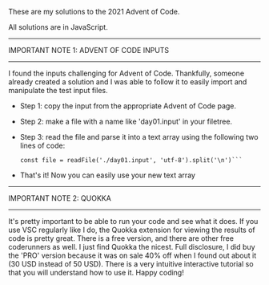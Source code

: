 These are my solutions to the 2021 Advent of Code.

All solutions are in JavaScript.

***

IMPORTANT NOTE 1: ADVENT OF CODE INPUTS

***

I found the inputs challenging for Advent of Code. Thankfully, someone already created a solution and I was able to follow it to easily import and manipulate the test input files. 

* Step 1: copy the input from the appropriate Advent of Code page.
* Step 2: make a file with a name like 'day01.input' in your filetree.
* Step 3: read the file and parse it into a text array using the following two lines of code: 

  ```const readFile = require('fs').readFileSync
  const file = readFile('./day01.input', 'utf-8').split('\n')```
  
* That's it! Now you can easily use your new text array

***

IMPORTANT NOTE 2: QUOKKA

***

It's pretty important to be able to run your code and see what it does. If you use VSC regularly like I do, the Quokka extension for viewing the results of code is pretty great. There is a free version, and there are other free coderunners as well. I just find Quokka the nicest. Full disclosure, I did buy the 'PRO' version because it was on sale 40% off when I found out about it (30 USD instead of 50 USD). There is a very intuitive interactive tutorial so that you will understand how to use it. Happy coding!
